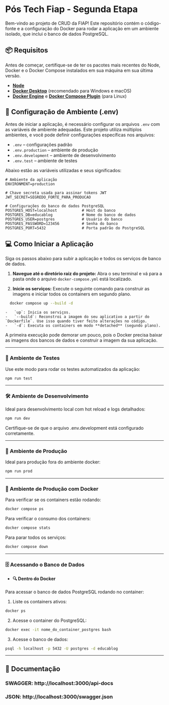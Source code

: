 # Pós Tech Fiap - Segunda Etapa

Bem-vindo ao projeto de CRUD da FIAP! Este repositório contém o código-fonte e a configuração do Docker para rodar a aplicação em um ambiente isolado, que inclui o banco de dados PostgreSQL.

## 📦 Requisitos

Antes de começar, certifique-se de ter os pacotes mais recentes do Node, Docker e o Docker Compose instalados em sua máquina em sua última versão.

-   [**Node**](https://www.nodejs.tech/pt-br) 
-   [**Docker Desktop**](https://www.docker.com/products/docker-desktop/) (recomendado para Windows e macOS)
-   [**Docker Engine**](https://docs.docker.com/engine/install/) e [**Docker Compose Plugin**](https://docs.docker.com/compose/install/linux/) (para Linux)

## 🔧 Configuração de Ambiente (.env)

Antes de iniciar a aplicação, é necessário configurar os arquivos `.env` com as variáveis de ambiente adequadas. Este projeto utiliza múltiplos ambientes, e você pode definir configurações específicas nos arquivos:

- `.env` – configurações padrão
- `.env.production` – ambiente de produção
- `.env.development` – ambiente de desenvolvimento
- `.env.test` – ambiente de testes

Abaixo estão as variáveis utilizadas e seus significados:

```env
# Ambiente da aplicação
ENVIRONMENT=production

# Chave secreta usada para assinar tokens JWT
JWT_SECRET=SEGREDO_FORTE_PARA_PRODUCAO

# Configurações do banco de dados PostgreSQL
POSTGRES_HOST=localhost           # Host do banco 
POSTGRES_DB=educablog             # Nome do banco de dados
POSTGRES_USER=postgres            # Usuário do banco
POSTGRES_PASSWORD=123456          # Senha do banco
POSTGRES_PORT=5432                # Porta padrão do PostgreSQL
```

## 💻 Como Iniciar a Aplicação

Siga os passos abaixo para subir a aplicação e todos os serviços de banco de dados.

1. **Navegue até o diretório raiz do projeto:**
    Abra o seu terminal e vá para a pasta onde o arquivo `docker-compose.yml` está localizado.

2. **Inicie os serviços:**
    Execute o seguinte comando para construir as imagens e iniciar todos os containers em segundo plano.

```bash
  docker compose up --build -d
```

    -   `up`: Inicia os serviços.
    -   `--build`: Reconstroi a imagem do seu aplicativo a partir do `Dockerfile`. Use isso quando tiver feito alterações no código.
    -   `-d`: Executa os containers em modo **detached** (segundo plano).

A primeira execução pode demorar um pouco, pois o Docker precisa baixar as imagens dos bancos de dados e construir a imagem da sua aplicação.

---

### 🧪 Ambiente de Testes

Use este modo para rodar os testes automatizados da aplicação:

```bash
npm run test
```
---

### 🛠️ Ambiente de Desenvolvimento

Ideal para desenvolvimento local com hot reload e logs detalhados:

```bash
npm run dev
```

Certifique-se de que o arquivo .env.development está configurado 
corretamente.

---

### 🚀 Ambiente de Produção

Ideal para produção fora do ambiente docker:

```bash
npm run prod
```
---

### 🐳 Ambiente de Produção com Docker

Para verificar se os containers estão rodando:

```bash
docker compose ps
```

Para verificar o consumo dos containers:

```bash
docker compose stats
```

Para parar todos os serviços:
```bash
docker compose down
```



---

### 🗄️ Acessando o Banco de Dados

- #### 🔍 Dentro do Docker

Para acessar o banco de dados PostgreSQL rodando no container:

1. Liste os containers ativos:

```bash
docker ps
```

2. Acesse o container do PostgreSQL:

```bash
docker exec -it nome_do_container_postgres bash
```

3. Acesse o banco de dados:

```bash
psql -h localhost -p 5432 -U postgres -d educablog
```
---

## 📘 Documentação

### SWAGGER: http://localhost:3000/api-docs

### JSON: http://localhost:3000/swagger.json